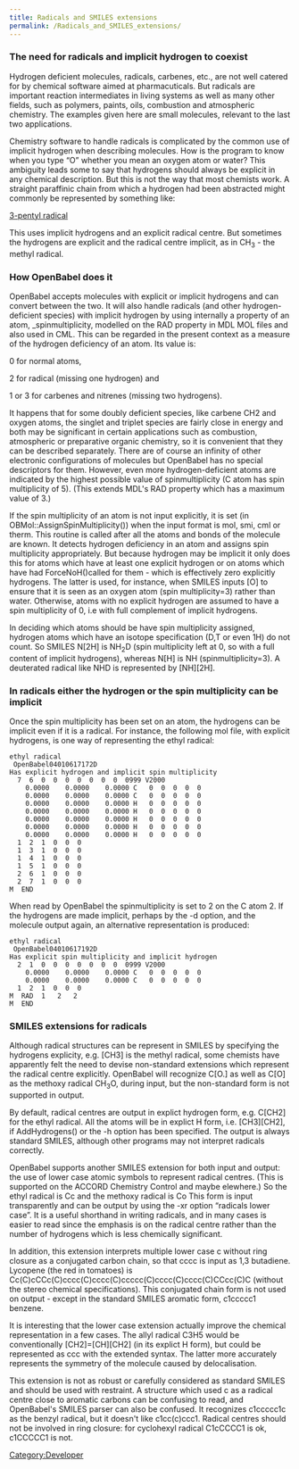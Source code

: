 ```yaml
---
title: Radicals and SMILES extensions
permalink: /Radicals_and_SMILES_extensions/
---
```


### The need for radicals and implicit hydrogen to coexist

Hydrogen deficient molecules, radicals, carbenes, etc., are not well catered for by chemical software aimed at pharmacuticals. But radicals are important reaction intermediates in living systems as well as many other fields, such as polymers, paints, oils, combustion and atmospheric chemistry. The examples given here are small molecules, relevant to the last two applications.

Chemistry software to handle radicals is complicated by the common use of implicit hydrogen when describing molecules. How is the program to know when you type “O” whether you mean an oxygen atom or water? This ambiguity leads some to say that hydrogens should always be explicit in any chemical description. But this is not the way that most chemists work. A straight paraffinic chain from which a hydrogen had been abstracted might commonly be represented by something like:

[3-pentyl radical](/Image:zigzag.gif "wikilink")

This uses implicit hydrogens and an explicit radical centre. But sometimes the hydrogens are explicit and the radical centre implicit, as in CH<sub>3</sub> - the methyl radical.

### How OpenBabel does it

OpenBabel accepts molecules with explicit or implicit hydrogens and can convert between the two. It will also handle radicals (and other hydrogen-deficient species) with implicit hydrogen by using internally a property of an atom, _spinmultiplicity, modelled on the RAD property in MDL MOL files and also used in CML. This can be regarded in the present context as a measure of the hydrogen deficiency of an atom. Its value is:


0 for normal atoms,

2 for radical (missing one hydrogen) and

1 or 3 for carbenes and nitrenes (missing two hydrogens).

It happens that for some doubly deficient species, like carbene CH2 and oxygen atoms, the singlet and triplet species are fairly close in energy and both may be significant in certain applications such as combustion, atmospheric or preparative organic chemistry, so it is convenient that they can be described separately. There are of course an infinity of other electronic configurations of molecules but OpenBabel has no special descriptors for them. However, even more hydrogen-deficient atoms are indicated by the highest possible value of spinmultiplicity (C atom has spin multiplicity of 5). (This extends MDL's RAD property which has a maximum value of 3.)

If the spin multiplicity of an atom is not input explicitly, it is set (in OBMol::AssignSpinMultiplicity()) when the input format is mol, smi, cml or therm. This routine is called after all the atoms and bonds of the molecule are known. It detects hydrogen deficiency in an atom and assigns spin multiplicity appropriately. But because hydrogen may be implicit it only does this for atoms which have at least one explicit hydrogen or on atoms which have had ForceNoH()called for them - which is effectively zero explicitly hydrogens. The latter is used, for instance, when SMILES inputs \[O\] to ensure that it is seen as an oxygen atom (spin multiplicity=3) rather than water. Otherwise, atoms with no explicit hydrogen are assumed to have a spin multiplicity of 0, i.e with full complement of implicit hydrogens.

In deciding which atoms should be have spin multiplicity assigned, hydrogen atoms which have an isotope specification (D,T or even 1H) do not count. So SMILES N\[2H\] is NH<sub>2</sub>D (spin multiplicity left at 0, so with a full content of implicit hydrogens), whereas N\[H\] is NH (spinmultiplicity=3). A deuterated radical like NHD is represented by \[NH\]\[2H\].

### In radicals either the hydrogen or the spin multiplicity can be implicit

Once the spin multiplicity has been set on an atom, the hydrogens can be implicit even if it is a radical. For instance, the following mol file, with explicit hydrogens, is one way of representing the ethyl radical:

    ethyl radical
     OpenBabel04010617172D
    Has explicit hydrogen and implicit spin multiplicity
      7  6  0  0  0  0  0  0  0  0999 V2000
        0.0000    0.0000    0.0000 C   0  0  0  0  0
        0.0000    0.0000    0.0000 C   0  0  0  0  0
        0.0000    0.0000    0.0000 H   0  0  0  0  0
        0.0000    0.0000    0.0000 H   0  0  0  0  0
        0.0000    0.0000    0.0000 H   0  0  0  0  0
        0.0000    0.0000    0.0000 H   0  0  0  0  0
        0.0000    0.0000    0.0000 H   0  0  0  0  0
      1  2  1  0  0  0
      1  3  1  0  0  0
      1  4  1  0  0  0
      1  5  1  0  0  0
      2  6  1  0  0  0
      2  7  1  0  0  0
    M  END

When read by OpenBabel the spinmultiplicity is set to 2 on the C atom 2. If the hydrogens are made implicit, perhaps by the -d option, and the molecule output again, an alternative representation is produced:

    ethyl radical
     OpenBabel04010617192D
    Has explicit spin multiplicity and implicit hydrogen
      2  1  0  0  0  0  0  0  0  0999 V2000
        0.0000    0.0000    0.0000 C   0  0  0  0  0
        0.0000    0.0000    0.0000 C   0  0  0  0  0
      1  2  1  0  0  0
    M  RAD  1   2   2
    M  END

### SMILES extensions for radicals

Although radical structures can be represent in SMILES by specifying the hydrogens explicity, e.g. \[CH3\] is the methyl radical, some chemists have apparently felt the need to devise non-standard extensions which represent the radical centre explicitly. OpenBabel will recognize C\[O.\] as well as C\[O\] as the methoxy radical CH<sub>3</sub>O, during input, but the non-standard form is not supported in output.

By default, radical centres are output in explict hydrogen form, e.g. C\[CH2\] for the ethyl radical. All the atoms will be in explict H form, i.e. \[CH3\]\[CH2\], if AddHydrogens() or the -h option has been specified. The output is always standard SMILES, although other programs may not interpret radicals correctly.

OpenBabel supports another SMILES extension for both input and output: the use of lower case atomic symbols to represent radical centres. (This is supported on the ACCORD Chemistry Control and maybe elewhere.) So the ethyl radical is Cc and the methoxy radical is Co This form is input transparently and can be output by using the -xr option “radicals lower case”. It is a useful shorthand in writing radicals, and in many cases is easier to read since the emphasis is on the radical centre rather than the number of hydrogens which is less chemically significant.

In addition, this extension interprets multiple lower case c without ring closure as a conjugated carbon chain, so that cccc is input as 1,3 butadiene. Lycopene (the red in tomatoes) is Cc(C)cCCc(C)cccc(C)cccc(C)ccccc(C)cccc(C)cccc(C)CCcc(C)C (without the stereo chemical specifications). This conjugated chain form is not used on output - except in the standard SMILES aromatic form, c1ccccc1 benzene.

It is interesting that the lower case extension actually improve the chemical representation in a few cases. The allyl radical C3H5 would be conventionally \[CH2\]=\[CH\]\[CH2\] (in its explict H form), but could be represented as ccc with the extended syntax. The latter more accurately represents the symmetry of the molecule caused by delocalisation.

This extension is not as robust or carefully considered as standard SMILES and should be used with restraint. A structure which used c as a radical centre close to aromatic carbons can be confusing to read, and OpenBabel's SMILES parser can also be confused. It recognizes c1ccccc1c as the benzyl radical, but it doesn't like c1cc(c)ccc1. Radical centres should not be involved in ring closure: for cyclohexyl radical C1cCCCC1 is ok, c1CCCCC1 is not.

[Category:Developer](/Category:Developer "wikilink")